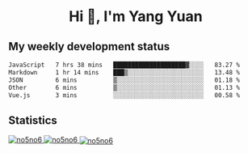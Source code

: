 <h1 align="center">Hi 👋, I'm Yang Yuan</h1>


## My weekly development status
<!--START_SECTION:waka-->

```txt
JavaScript   7 hrs 38 mins   ████████████████████▓░░░░   83.27 %
Markdown     1 hr 14 mins    ███▒░░░░░░░░░░░░░░░░░░░░░   13.48 %
JSON         6 mins          ▒░░░░░░░░░░░░░░░░░░░░░░░░   01.18 %
Other        6 mins          ▒░░░░░░░░░░░░░░░░░░░░░░░░   01.13 %
Vue.js       3 mins          ░░░░░░░░░░░░░░░░░░░░░░░░░   00.58 %
```

<!--END_SECTION:waka-->

## Statistics
<a href="https://github.com/anuraghazra/github-readme-stats">
  <img src="https://github-readme-stats.vercel.app/api/top-langs/?username=no5no6&theme=dracula" alt="no5no6">
</a>
<a href="https://github.com/anuraghazra/github-readme-stats">
  <img src="https://github-readme-stats.vercel.app/api?username=no5no6&show_icons=true&theme=dracula&line_height=40" alt="no5no6">
</a>
<a href="https://github.com/anuraghazra/github-readme-stats">
  <img align="center" src="https://github-readme-streak-stats.herokuapp.com/?user=no5no6&theme=dracula" alt="no5no6" />
</a>